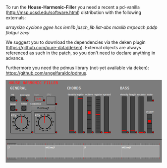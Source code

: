To run the **House-Harmonic-Filler** you need a recent a pd-vanilla (http://msp.ucsd.edu/software.html) distribution with the following externals:

*arraysize cyclone ggee hcs iemlib jasch_lib list-abs maxlib mrpeach pddp flatgui zexy*

We suggest you to download the dependencies via the deken plugin (https://github.com/pure-data/deken). External objects are always referenced as such in the patch, so you don't need to declare anything in advance.

Furthermore you need the pdmus library (not-yet available via deken): https://github.com/angelfaraldo/pdmus.

!["The graphic interface"](/gui.png?raw=true)
